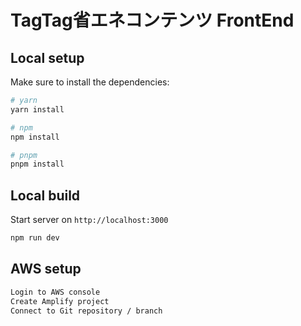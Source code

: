 # TagTag省エネコンテンツ FrontEnd

## Local setup

Make sure to install the dependencies:

```bash
# yarn
yarn install

# npm
npm install

# pnpm
pnpm install
```

## Local build

Start server on `http://localhost:3000`

```bash
npm run dev
```

## AWS setup


```bash
Login to AWS console
Create Amplify project
Connect to Git repository / branch
```

